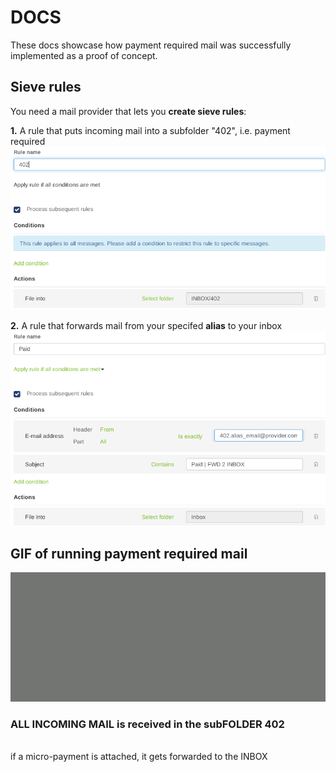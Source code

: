 # DOCS
These docs showcase how payment required mail was successfully implemented as a proof of concept. 

## Sieve rules
You need a mail provider that lets you **create sieve rules**:

**1.** A rule that puts incoming mail into a subfolder "402", i.e. payment required
![](https://github.com/wrapnuts/402.mail/blob/main/docs/402-sieve-rule.png)

**2.** A rule that forwards mail from your specifed **alias** to your inbox
![](https://github.com/wrapnuts/402.mail/blob/main/docs/paid-sieve-rule.png)


## GIF of running payment required mail 
![](https://github.com/wrapnuts/402.mail/blob/main/docs/GIF.402.gif)

### ALL INCOMING MAIL is received in the subFOLDER 402 
\
if a micro-payment is attached, it gets forwarded to the INBOX 
